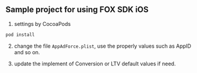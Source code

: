 ## Sample project for using FOX SDK iOS
1. settings by CocoaPods
```sh
pod install
```

2. change the file `AppAdForce.plist`,
use the properly values such as AppID and so on.

3. update the implement of Conversion or LTV default values if need.
